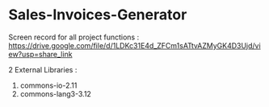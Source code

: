 # Sales-Invoices-Generator

Screen record for all project functions :
https://drive.google.com/file/d/1LDKc31E4d_ZFCm1sATtvAZMyGK4D3Ujd/view?usp=share_link

2 External Libraries :
1) commons-io-2.11
2) commons-lang3-3.12
